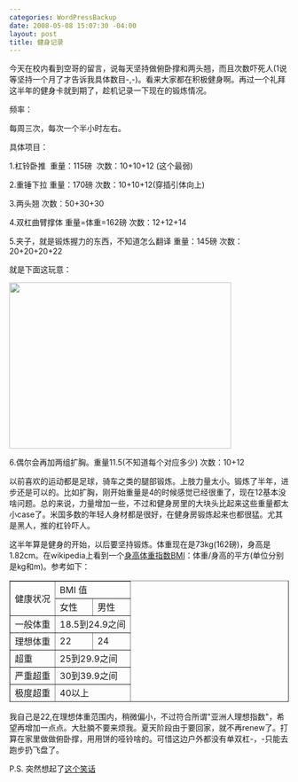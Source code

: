 ```yaml
--- 
categories: WordPressBackup
date: 2008-05-08 15:07:30 -04:00
layout: post
title: 健身记录
---
```

今天在校内看到空哥的留言，说每天坚持做俯卧撑和两头翘，而且次数吓死人(1说等坚持一个月了才告诉我具体数目-,-)。看来大家都在积极健身啊。再过一个礼拜这半年的健身卡就到期了，趁机记录一下现在的锻炼情况。

频率：

每周三次，每次一个半小时左右。

具体项目：

1.杠铃卧推  重量：115磅  次数：10+10+12 (这个最弱)

2.重锤下拉 重量：170磅 次数：10+10+12(穿插引体向上)

3.两头翘 次数：50+30+30

4.双杠曲臂撑体 重量=体重=162磅 次数：12+12+14

5.夹子，就是锻炼握力的东西，不知道怎么翻译 重量：145磅 次数：20+20+20+22

就是下面这玩意：

<img class="alignnone size-full wp-image-284" title="gripper" src="http://ztnote.files.wordpress.com/2008/05/gripper.jpg" alt="" width="400" height="300" />

6.偶尔会再加两组扩胸。重量11.5(不知道每个对应多少) 次数：10+12

以前喜欢的运动都是足球，骑车之类的腿部锻炼。上肢力量太小。锻炼了半年，进步还是可以的。比如扩胸，刚开始重量是4的时候感觉已经很重了，现在12基本没啥问题。总的来说，力量增加一些，不过和健身房里的大块头比起来这些重量都太小case了。米国多数的年轻人身材都是很好，在健身房锻炼起来也都很猛。尤其是黑人，推的杠铃吓人。

这半年算是健身的开始，以后要坚持锻炼。体重现在是73kg(162磅)，身高是1.82cm。在wikipedia上看到一个<a href="http://en.wikipedia.org/wiki/Body_mass_index" target="_blank">身高体重指数BMI</a>：体重/身高的平方(单位分别是kg和m)。参考如下：
<table style="height:219px;" border="1" width="349">
<tbody>
<tr>
<td rowspan="2">健康状况</td>
<td colspan="2">BMI 值</td>
</tr>
<tr>
<td>女性</td>
<td>男性</td>
</tr>
<tr>
<td>一般体重</td>
<td colspan="2">18.5到24.9之间</td>
</tr>
<tr>
<td>理想体重</td>
<td>22</td>
<td>24</td>
</tr>
<tr>
<td>超重</td>
<td colspan="2">25到29.9之间</td>
</tr>
<tr>
<td>严重超重</td>
<td colspan="2">30到39.9之间</td>
</tr>
<tr>
<td>极度超重</td>
<td colspan="2">40以上</td>
</tr>
</tbody></table>
我自己是22,在理想体重范围内，稍微偏小，不过符合所谓"亚洲人理想指数"，希望再增加一点点。大肚腩不要来烦我。夏天阶段由于要回家，就不再renew了。打算在家里做做俯卧撑，用用饼的哑铃啥的。可惜这边户外都没有单双杠-，-只能去跑步扔飞盘了。

P.S. 突然想起了<a href="http://fanfou.com/statuses/9MBxMa5IwmY" target="_blank">这个笑话</a>
